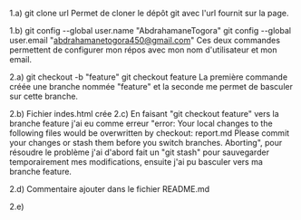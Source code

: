 
1.a) git clone url
Permet de cloner le dépôt git avec l'url fournit sur la page.

1.b) git config --global  user.name "AbdrahamaneTogora"
   git config --global user.email "abdrahamanetogora450@gmail.com"
 Ces deux commandes permettent de configurer mon répos avec mon nom d'utilisateur et mon email.

2.a) git checkout -b "feature"
     git checkout feature
La première commande créée une branche nommée "feature" et la seconde me permet de basculer sur cette branche.

2.b) Fichier indes.html crée
2.c) En faisant "git checkout feature" vers la branche feature j'ai eu comme erreur "error: Your local changes to the following files would be overwritten by checkout:
        report.md
Please commit your changes or stash them before you switch branches.
Aborting", pour résoudre le problème j'ai d'abord fait un "git stash" pour sauvegarder temporairement mes modifications, ensuite j'ai pu basculer vers ma branche feature.

2.d) Commentaire ajouter dans le fichier README.md

2.e) 